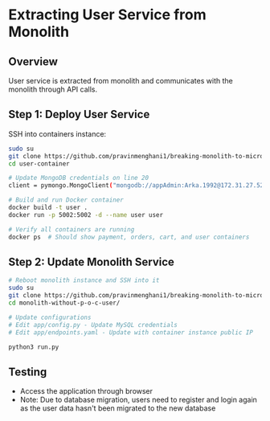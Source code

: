 # Extracting User Service from Monolith

## Overview
User service is extracted from monolith and communicates with the monolith through API calls.

## Step 1: Deploy User Service

SSH into containers instance:
```bash
sudo su
git clone https://github.com/pravinmenghani1/breaking-monolith-to-microservices/blob/main/user-container-master.zip
cd user-container

# Update MongoDB credentials on line 20
client = pymongo.MongoClient("mongodb://appAdmin:Arka.1992@172.31.27.52:27017/")

# Build and run Docker container
docker build -t user .
docker run -p 5002:5002 -d --name user user

# Verify all containers are running
docker ps  # Should show payment, orders, cart, and user containers
```

## Step 2: Update Monolith Service

```bash
# Reboot monolith instance and SSH into it
sudo su
git clone https://github.com/pravinmenghani1/breaking-monolith-to-microservices/blob/main/monolith-without-p-o-c-user-main.zip
cd monolith-without-p-o-c-user/

# Update configurations
# Edit app/config.py - Update MySQL credentials
# Edit app/endpoints.yaml - Update with container instance public IP

python3 run.py
```

## Testing
- Access the application through browser
- Note: Due to database migration, users need to register and login again as the user data hasn't been migrated to the new database
